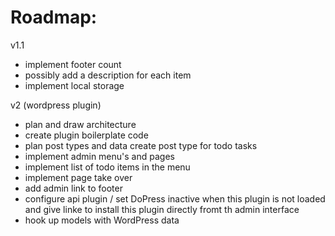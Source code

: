 Roadmap:
=======

v1.1
* implement footer count
* possibly add a description for each item
* implement local storage 

v2 (wordpress plugin)
* plan and draw architecture 
* create plugin boilerplate code
* plan post types and data create post type for todo tasks 
* implement admin menu's and pages
* implement list of todo items in the menu
* implement page take over 
* add admin link to footer
* configure api plugin / set DoPress inactive when this plugin is not loaded and give linke to install this plugin directly fromt th admin interface
* hook up models with WordPress data
